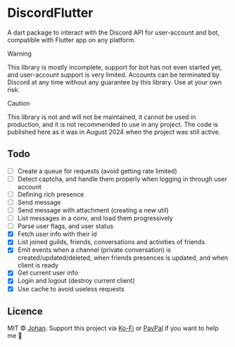 # DiscordFlutter

A dart package to interact with the Discord API for user-account and bot, compatible with Flutter app on any platform.

> [!WARNING]
> This library is mostly incomplete, support for bot has not even started yet, and user-account support is very limited. Accounts can be terminated by Discord at any time without any guarantee by this library. Use at your own risk.

> [!CAUTION]
> This library is not and will not be maintained, it cannot be used in production, and it is not recommended to use in any project. The code is published here as it was in August 2024 when the project was still active.

## Todo

- [ ] Create a queue for requests (avoid getting rate limited)
- [ ] Detect captcha, and handle them properly when logging in through user account
- [ ] Defining rich presence
- [ ] Send message
- [ ] Send message with attachment (creating a new util)
- [ ] List messages in a conv, and load them progressively
- [ ] Parse user flags, and user status
- [x] Fetch user info with their id
- [x] List joined guilds, friends, conversations and activities of friends
- [x] Emit events when a channel (private conversation) is created/updated/deleted, when friends presences is updated, and when client is ready
- [x] Get current user info
- [x] Login and logout (destroy current client)
- [x] Use cache to avoid useless requests

## Licence

MIT © [Johan](https://johanstick.fr). Support this project via [Ko-Fi](https://ko-fi.com/johan_stickman) or [PayPal](https://paypal.me/moipastoii) if you want to help me 💙